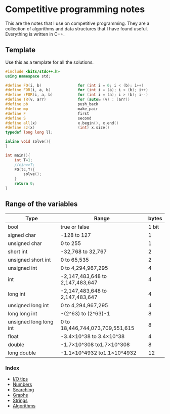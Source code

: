 # Competitive programming notes

This are the notes that I use on competitive programming. They are a collection of algorithms and data structures that I have found useful. Everything is written in C++.

## Template

Use this as a template for all the solutions.

```c++
#include <bits/stdc++.h>
using namespace std;

#define FO(i, b)                for (int i = 0; i < (b); i++)
#define FOR(i, a, b)            for (int i = (a); i < (b); i++)
#define rFOR(i, a, b)           for (int i = (a); i > (b); i--)
#define TR(v, arr)              for (auto& (v) : (arr))
#define pb                      push_back
#define mp                      make_pair
#define F                       first
#define S                       second
#define all(x)                  x.begin(), x.end()
#define sz(x)                   (int) x.size()
typedef long long ll;

inline void solve(){
}

int main(){
    int T=1;
    //cin>>T;
    FO(tc,T){
        solve();
    }
    return 0;
}
```

## Range of the variables

Type | Range | bytes
--- | --- | ---
bool | true or false | 1 bit
signed char |  -128 to 127 | 1
unsigned char | 0 to 255 | 1
short int | -32,768 to 32,767 | 2
unsigned short int | 0 to 65,535 | 2
unsigned int | 0 to 4,294,967,295 | 4
int | -2,147,483,648 to 2,147,483,647 | 4
long int | -2,147,483,648 to 2,147,483,647 | 4
unsigned long int | 0 to 4,294,967,295 | 4
long long int | -(2^63) to (2^63)-1 | 8
unsigned long long int | 0 to 18,446,744,073,709,551,615 | 8
float | -3.4×10^38 to 3.4×10^38 | 4
double | -1.7×10^308 to1.7×10^308 | 8
long double | -1.1×10^4932 to1.1×10^4932 | 12

### Index

- [I/O tips](./01-io.md)
- [Numbers](./02-numbers.md)
- [Searching](./03-searching.md)
- [Graphs](./04-graphs.md)
- [Strings](./05-strings.md)
- [Algorithms](./06-algorithms.md)
